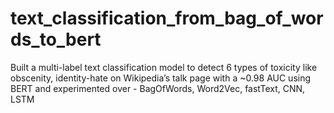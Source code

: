 # text_classification_from_bag_of_words_to_bert

Built a multi-label text classification model to detect 6 types of toxicity like obscenity, identity-hate on Wikipedia’s talk page with a ~0.98 AUC using BERT and experimented over - BagOfWords, Word2Vec, fastText, CNN, LSTM

